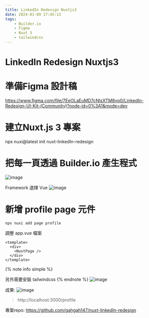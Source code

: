 ```yaml
---
title: LinkedIn Redesign Nuxtjs3
date: 2024-01-09 17:45:13
tags:
    - Builder.io
    - Figma
    - Nuxt 3
    - tailwindcss
---
```


# LinkedIn Redesign Nuxtjs3

# 準備Figma 設計稿
https://www.figma.com/file/7EeOLaEuMD7cNIsXTM8vp0/LinkedIn-Redesign-UI-Kit-(Community)?node-id=0%3A1&mode=dev

# 建立Nuxt.js 3 專案

npx nuxi@latest init nuxt-linkedIn-redesign

# 把每一頁透過 Builder.io 產生程式

![image](https://hackmd.io/_uploads/B1ILUFqO6.png)

Framework 選擇 Vue
![image](https://hackmd.io/_uploads/ryyKLY5Op.png)

# 新增 profile page 元件
```
npx nuxi add page profile
```
調整 app.vue 檔案
```
<template>
  <div>
    <NuxtPage />
  </div>
</template>
```
{% note info simple %}

另外需要安裝 tailwindcss
{% endnote %}
![image](https://hackmd.io/_uploads/B1jHtt5da.png)

成果:
![image](https://hackmd.io/_uploads/BkJ_tF9ua.png)
>http://localhost:3000/profile

專案repo:
https://github.com/gahgah147/nuxt-linkedIn-redesign